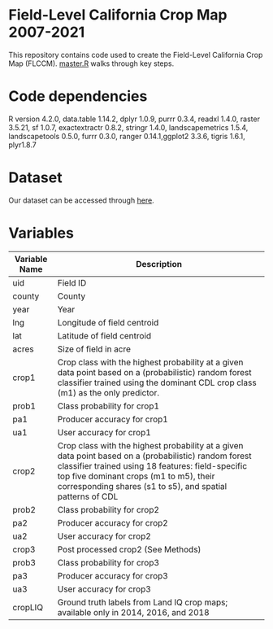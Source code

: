 # Field-Level California Crop Map 2007-2021
This repository contains code used to create the Field-Level California Crop Map (FLCCM). [master.R](https://github.com/arslee/FLCCM/blob/master/master.R) walks through key steps.

# Code dependencies
R version 4.2.0, 
data.table 1.14.2, dplyr 1.0.9, purrr 0.3.4, readxl 1.4.0, raster 3.5.21, sf 1.0.7, exactextractr 0.8.2, stringr 1.4.0, landscapemetrics 1.5.4, landscapetools 0.5.0, furrr 0.3.0, ranger 0.14.1,ggplot2 3.3.6, tigris 1.6.1, plyr1.8.7

# Dataset
Our dataset can be accessed through [here](https://zenodo.org/record/6775099#.YshfanbMKUk).

# Variables

| Variable Name | Description                                                                                                                                                                                                                                                        |
|---------------|--------------------------------------------------------------------------------------------------------------------------------------------------------------------------------------------------------------------------------------------------------------------|
| uid           | Field ID                                                                                                                                                                                                                                                           |
| county        | County                                                                                                                                                                                                                                                             |
| year          | Year                                                                                                                                                                                                                                                               |
| lng           | Longitude of field centroid                                                                                                                                                                                                                                        |
| lat           | Latitude of field centroid                                                                                                                                                                                                                                         |
| acres         | Size of field in acre                                                                                                                                                                                                                                              |
| crop1         | Crop class with the highest probability at a given data point based on a (probabilistic) random forest classifier trained using the dominant CDL crop class (m1) as the only predictor.                                                                            |
| prob1         | Class probability for crop1                                                                                                                                                                                                                                        |
| pa1           | Producer accuracy for crop1                                                                                                                                                                                                                                        |
| ua1           | User accuracy for crop1                                                                                                                                                                                                                                            |
| crop2         | Crop class with the highest probability at a given data point based on a (probabilistic) random forest classifier trained using 18 features: field-specific top five dominant crops (m1 to m5), their corresponding shares (s1 to s5), and spatial patterns of CDL |
| prob2         | Class probability for crop2                                                                                                                                                                                                                                        |
| pa2           | Producer accuracy for crop2                                                                                                                                                                                                                                        |
| ua2           | User accuracy for crop2                                                                                                                                                                                                                                            |
| crop3         | Post processed crop2 (See Methods)                                                                                                                                                                                                                                 |
| prob3         | Class probability for crop3                                                                                                                                                                                                                                        |
| pa3           | Producer accuracy for crop3                                                                                                                                                                                                                                        |
| ua3           | User accuracy for crop3                                                                                                                                                                                                                                            |
| cropLIQ       | Ground truth labels from Land IQ crop maps; available only in 2014, 2016, and  2018                                                                                                                                                                                |
